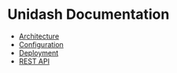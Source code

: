 # Unidash Documentation
- [Architecture](Architecture.md)
- [Configuration](Configuration.md)
- [Deployment](Deployment.md)
- [REST API](REST%20API.md.md)